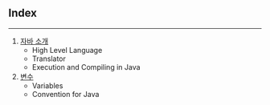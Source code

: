 ## Index

---

1. [자바 소개](https://github.com/seungki1011/Data-Engineering/blob/main/java/notes/(1)%20StartingJava.md)
   * High Level Language
   * Translator
   * Execution and Compiling in Java
2. [변수](https://github.com/seungki1011/Data-Engineering/blob/main/java/notes/(2)%20Variables.md)
   * Variables
   * Convention for Java

